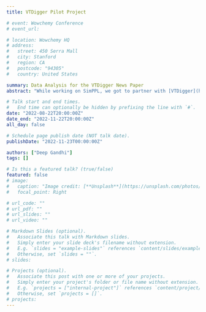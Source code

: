 ```yaml
---
title: VTDigger Pilot Project

# event: Wowchemy Conference
# event_url:

# location: Wowchemy HQ
# address:
#   street: 450 Serra Mall
#   city: Stanford
#   region: CA
#   postcode: "94305"
#   country: United States

summary: Data Analysis for the VTDigger News Paper
abstract: "While working on SimPPL, we got to partner with [VTDigger](https://vtdigger.org/), a Vermont based local newspaper to launch the pilot of SimPPL. The initial functionality included tracking social media sharing of VTDigger posts on Twitter and Reddit and analyzing reader groups based on Google Analytics data."

# Talk start and end times.
#   End time can optionally be hidden by prefixing the line with `#`.
date: "2022-08-22T20:00:00Z"
date_end: "2022-11-22T20:00:00Z"
all_day: false

# Schedule page publish date (NOT talk date).
publishDate: "2022-11-23T00:00:00Z"

authors: ["Deep Gandhi"]
tags: []

# Is this a featured talk? (true/false)
featured: false
# image:
#   caption: "Image credit: [**Unsplash**](https://unsplash.com/photos/bzdhc5b3Bxs)"
#   focal_point: Right

# url_code: ""
# url_pdf: ""
# url_slides: ""
# url_video: ""

# Markdown Slides (optional).
#   Associate this talk with Markdown slides.
#   Simply enter your slide deck's filename without extension.
#   E.g. `slides = "example-slides"` references `content/slides/example-slides.md`.
#   Otherwise, set `slides = ""`.
# slides:

# Projects (optional).
#   Associate this post with one or more of your projects.
#   Simply enter your project's folder or file name without extension.
#   E.g. `projects = ["internal-project"]` references `content/project/deep-learning/index.md`.
#   Otherwise, set `projects = []`.
# projects:
---
```


<!-- Slides can be added in a few ways:

- **Create** slides using Wowchemy's [_Slides_](https://wowchemy.com/docs/managing-content/#create-slides) feature and link using `slides` parameter in the front matter of the talk file
- **Upload** an existing slide deck to `static/` and link using `url_slides` parameter in the front matter of the talk file
- **Embed** your slides (e.g. Google Slides) or presentation video on this page using [shortcodes](https://wowchemy.com/docs/writing-markdown-latex/).

Further event details, including page elements such as image galleries, can be added to the body of this page. -->
